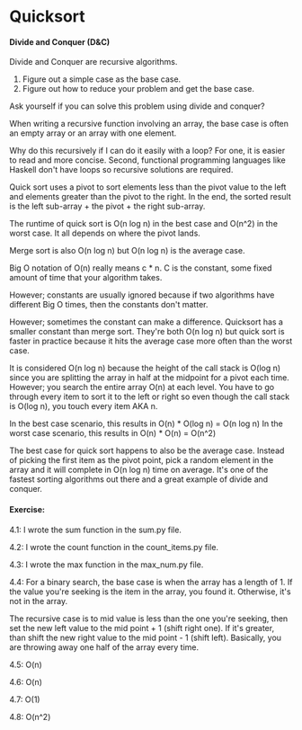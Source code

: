 # Quicksort

#### Divide and Conquer (D&C)
Divide and Conquer are recursive algorithms. 
1) Figure out a simple case as the base case.
2) Figure out how to reduce your problem and get the base case.

Ask yourself if you can solve this problem using divide and conquer?

When writing a recursive function involving an array, the base case is often an empty array or an array 
with one element.

Why do this recursively if I can do it easily with a loop?
For one, it is easier to read and more concise.
Second, functional programming languages like Haskell don't have loops so recursive solutions are required.

Quick sort uses a pivot to sort elements less than the pivot value to the left and 
elements greater than the pivot to the right. In the end, the sorted result is 
the left sub-array + the pivot + the right sub-array.

The runtime of quick sort is O(n log n) in the best case and O(n^2) in the worst case. It 
all depends on where the pivot lands.

Merge sort is also O(n log n) but O(n log n) is the average case.

Big O notation of O(n) really means c * n.
C is the constant, some fixed amount of time that your algorithm takes.

However; constants are usually ignored because if two algorithms have different Big O times, 
then the constants don't matter.

However; sometimes the constant can make a difference. Quicksort has a smaller constant than 
merge sort. They're both O(n log n) but quick sort is faster in practice because it hits the average 
case more often than the worst case.

It is considered O(n log n) because the height of the call stack is O(log n) since you are splitting the 
array in half at the midpoint for a pivot each time. However; you search the entire array O(n) at each level.
You have to go through every item to sort it to the left or right so even though the call stack is O(log n), 
you touch every item AKA n.

In the best case scenario, this results in O(n) * O(log n) = O(n log n)
In the worst case scenario, this results in O(n) * O(n) = O(n^2)

The best case for quick sort happens to also be the average case. 
Instead of picking the first item as the pivot point, pick a random element in the array and it will complete 
in O(n log n) time on average. It's one of the fastest sorting algorithms out there and a great example of 
divide and conquer.

#### Exercise:
4.1: I wrote the sum function in the sum.py file.

4.2: I wrote the count function in the count_items.py file.

4.3: I wrote the max function in the max_num.py file.

4.4: For a binary search, the base case is when the array has a length of 1. If the value you're seeking 
is the item in the array, you found it. Otherwise, it's not in the array.

The recursive case is to mid value is less than the one you're seeking, then set the new left
value to the mid point + 1 (shift right one). If it's greater, than shift the new right value 
to the mid point - 1 (shift left). Basically, you are throwing away one half of the array every time.

4.5: O(n)

4.6: O(n)

4.7: O(1)

4.8: O(n^2)
